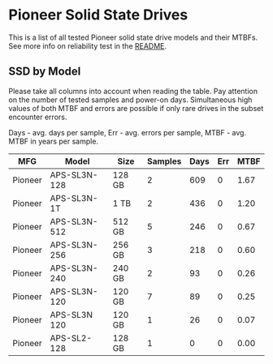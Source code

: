 Pioneer Solid State Drives
==========================

This is a list of all tested Pioneer solid state drive models and their MTBFs. See
more info on reliability test in the [README](https://github.com/linuxhw/SMART).

SSD by Model
------------

Please take all columns into account when reading the table. Pay attention on the
number of tested samples and power-on days. Simultaneous high values of both MTBF
and errors are possible if only rare drives in the subset encounter errors.

Days - avg. days per sample,
Err  - avg. errors per sample,
MTBF - avg. MTBF in years per sample.

| MFG       | Model              | Size   | Samples | Days  | Err   | MTBF |
|-----------|--------------------|--------|---------|-------|-------|------|
| Pioneer   | APS-SL3N-128       | 128 GB | 2       | 609   | 0     | 1.67   |
| Pioneer   | APS-SL3N-1T        | 1 TB   | 2       | 436   | 0     | 1.20   |
| Pioneer   | APS-SL3N-512       | 512 GB | 5       | 246   | 0     | 0.67   |
| Pioneer   | APS-SL3N-256       | 256 GB | 3       | 218   | 0     | 0.60   |
| Pioneer   | APS-SL3N-240       | 240 GB | 2       | 93    | 0     | 0.26   |
| Pioneer   | APS-SL3N-120       | 120 GB | 7       | 89    | 0     | 0.25   |
| Pioneer   | APS-SL3N 120       | 120 GB | 1       | 26    | 0     | 0.07   |
| Pioneer   | APS-SL2-128        | 128 GB | 1       | 0     | 0     | 0.00   |
